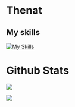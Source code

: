 # Thenat

## My skills
[![My Skills](https://skillicons.dev/icons?i=html,css,js,nodejs,react,ts,tailwind,bash,express,nestjs,py,rust&perline=5)](https://skillicons.dev)

# Github Stats

![ ](https://github-readme-stats.vercel.app/api/top-langs/?username=natProgramer&layout=compact&theme=tokyonight)

![ ](https://github-readme-stats.vercel.app/api?username=NatProgramer&show_icons=true&theme=tokyonight)
